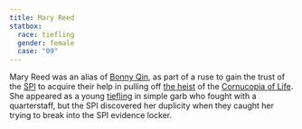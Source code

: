 ```yaml
---
title: Mary Reed
statbox:
  race: tiefling
  gender: female
  case: "09"
---
```


Mary Reed was an alias of [Bonny Qin](bonny-qin), as part of a ruse to gain the trust of the [SPI](../orgs/spi) to acquire their help in pulling off [the heist](../events/case-10) of the [Cornucopia of Life](../reliquaries/cornucopia). She appeared as a young [tiefling](../races/tieflings) in simple garb who fought with a quarterstaff, but the SPI discovered her duplicity when they caught her trying to break into the SPI evidence locker.
